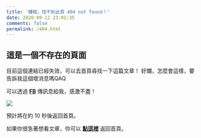 ```yaml
---
title: '糟糕，找不到此頁 404 not found！'
date: 2020-09-12 23:01:35
comments: false
permalink: /404.html
---
```


<!-- markdownlint-disable MD039 MD033 -->

## 這是一個不存在的頁面

目前這個連結已經失效，可以去首頁尋找一下這篇文章！
好爛，怎麼會這樣，要告訴我這個壞消息嗎QAQ

可以透過 **[FB](https://www.facebook.com/peien.wu.58/)** 傳訊息給我，感激不盡！

![](https://i.imgur.com/FLdzRXc.png)

預計將在約 <span id="timeout">10</span> 秒後返回首頁。

如果你很急著想看文章，你可以 **[點這裡](https://peienwu.com/)** 返回首頁。

<script>
let countTime = 10;

function count() {
  
  document.getElementById('timeout').textContent = countTime;
  countTime -= 1;
  if(countTime === 0){
    location.href = 'http://peienwu.com/';
  }
  setTimeout(() => {
    count();
  }, 1000);
}
count();
</script>
